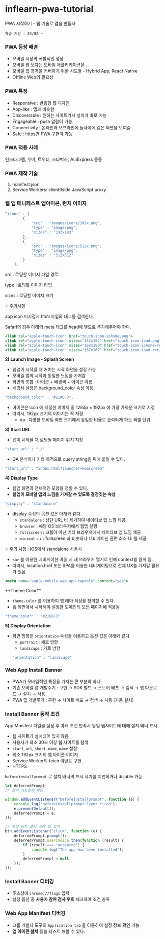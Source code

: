 # inflearn-pwa-tutorial

PWA 시작하기 - 웹 기술로 앱을 만들자

`학습 기간 : 03/02 ~`

### PWA 등장 배경

-   모바일 시장의 폭발적인 성장
-   모바일 웹 보다는 모바일 애플리케이션을..
-   모바일 앱 영역을 커버하기 위한 시도들 - Hybrid App, React Native
-   Offline Web의 필요성

### PWA 특징

-   Responsive : 반응형 웹 디자인
-   App-like : 앱과 비슷함
-   Discoverable : 원하는 사이트가서 설치가 바로 가능
-   Engageable : push 알람이 가능
-   Connectivity : 온라인과 오프라인에 둘사이에 같은 화면을 보여줌
-   Safe : https만 PWA 구현이 가능

### PWA 적용 사례

인스타그램, 우버, 트위터, 스타벅스, ALiExpress 등등

### PWA 제작 기술

1. manifest.json
2. Service Workers: client0side JavaScript proxy

### 웹 앱 매니페스트 앱아이콘, 런치 이미지

```jsx
"icons" : [
        {
            "src" : "images/icons/192x.png",
            "type" : "image/png",
            "sizes" : "192x192"
        },
        {
            "src" : "images/icons/512x.png",
            "type" : "image/png",
            "sizes" : "512x512"
        }
    ],
```

src : 로딩할 이미지 파일 경로

type : 로딩할 이미지 타입

sizes : 로딩할 이미지 크기

<aside>
💡 주의사항

app icon 미지정시 html 파일의 <link rel =”icon”> 태그를 검색한다.

Safari의 경우 아래의 meta 태그를 head에 별도로 추가해주어야 한다.

```jsx
<link rel="apple-touch-icon" href="touch-icon-iphone.png">
<link rel="apple-touch-icon" sizes="152x152" href="touch-icon-ipad.png">
<link rel="apple-touch-icon" sizes="180x180" href="touch-icon-iphone-retina.png">
<link rel="apple-touch-icon" sizes="167x167" href="touch-icon-ipad-retina.png">

```

</aside>

**2) Launch Image - Splash Screen**

-   웹앱이 시작될 때 거치는 시작 화면을 설정 가능
-   모바일 앱의 시작과 동일한 느낌을 가져감
-   화면의 조합 : 아이콘 + 배경색 + 아이콘 이름
-   배경색 설정은 background_color 속성 이용

```jsx
"background_color" : "#2196F3",
```

-   아이콘은 icon 에 지정한 이미지 중 128dp = 192px 에 가장 가까운 크기로 지정
-   따라서, 192px 크기의 이미지는 꼭 지정
    -   dp : 다양한 모바일 화면 크기에서 동일한 비율로 출력되게 하는 픽셀 단위

**3) Start URL**

-   앱이 시작될 때 로딩될 페이지 위치 지정

```jsx
"start_url" : "./"
```

-   GA 분석이나 기타 목적으로 query string을 뒤에 붙일 수 있다.

```jsx
"start_url" : "index.html?launcher=homscreen"
```

**4) Display Type**

-   웹앱 화면의 전체적인 모양을 정할 수 있다.
-   **웹앱이 모바일 앱의 느낌을 가져갈 수 있도록 결정짓는 속성**

```jsx
"display" : "standalone"
```

-   display 속성의 옵션 값은 아래와 같다.
    -   `standalone` : 상단 URL 바 제거하여 네이티브 앱 느낌 제공
    -   `browser` : 해당 OS 브라우저에서 웹앱 실행
    -   `fullscreen` : 크롬이 아닌 기타 브라우저에서 네이티브 앱 느낌 제공
    -   `minimul-ui` : fullscreen 과 비슷하나 네비게이션 관련 최소 UI 를 제공

<aside>
💡 주의 사항 : IOS에서 standalone 사용시

-   `<a>` 를 이용한 네비게이션 이동 시 새 브라우저 열기로 인해 context를 잃게 됨.
-   따라서, location.href 또는 SPA를 이용한 네비게이팅으로 전체 UX를 가져갈 필요가 있음

```jsx
<meta name="apple-mobile-web-app-capable" content="yes">
```

</aside>
**Theme Color**

-   `theme-color` 를 이용하여 앱 테마 색상을 정의할 수 있다.
-   홈 화면에서 시작해야 설정한 도메인의 모든 페이지에 적용됨

```jsx
"theme_color" : "#2196F3"
```

**5) Display Orientation**

-   화면 방향은 `orientation` 속성을 이용하고 옵션 값은 아래와 같다.
    -   `portrait` : 세로 방향
    -   `landscape` : 가로 방향
    ```jsx
    "orientation" : "landscape"
    ```

### Web App Install Banner

-   PWA가 모바일적인 특징을 가지는 큰 부분의 하나
-   기존 모바일 앱 개발주기 : 구현 → SDK 빌드 → 스토어 배포 → 검색 → 앱 다운로드 → 설치 → 사용
-   PWA 앱 개발주기 : 구현 → 사이트 배포 → 검색 → 사용 (자동 설치)

### Install Banner 동작 조건

App Manifest 파일을 설정 후 아래 조건 만족시 동일 웹사이트에 대해 설치 배너 표시

-   웹 사이트가 설치되어 있지 않음
-   사용자가 최소 30초 이상 웹 사이트를 탐색
-   `start_url`, `short_name`, `name` 설정
-   최소 192px 크기의 앱 아이콘 이미지
-   Service Worker의 fetch 이벤트 구현
-   HTTPS

`beforeinstallprompt` 로 설치 배너의 표시 시기를 지연하거나 disable 가능

```jsx
let deferredPrompt;
// 설치 가능한지 확인

window.addEventListener("beforeinstallprompt", function (e) {
    console.log("beforeinstallprompt Event fired");
    e.preventDefault();
    deferredPrompt = e;
});

// 특정 버튼 클릭 시에 앱 설치
btn.addEventListener("click", function (e) {
    deferredPrompt.prompt();
    deferredPrompt.userChoice.then(function (result) {
        if (result === "accepted") {
            console.log("The app has been installed");
        }
        deferredPrompt = null;
    });
});
```

### Install Banner 디버깅

-   주소창에 `chrome://flags` 입력
-   설정 옵션 중 **사용자 참여 검사 우회** 체크하여 조건 충족

### Web App Manifest 디버깅

-   크롬 개발자 도구의 `Application tab` 을 이용하여 설정 정보 확인 가능
-   **앱 아이콘 설치** 등을 테스트 해볼 수 있다.
